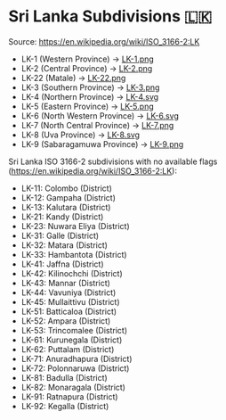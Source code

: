 # Sri Lanka Subdivisions 🇱🇰

Source: https://en.wikipedia.org/wiki/ISO_3166-2:LK

* LK-1 (Western Province) -> [LK-1.png](https://github.com/amckenna41/iso3166-flag-icons/blob/main/iso3166-2-icons/LK/LK-1.png)
* LK-2 (Central Province) -> [LK-2.png](https://github.com/amckenna41/iso3166-flag-icons/blob/main/iso3166-2-icons/LK/LK-2.png)
* LK-22 (Matale) -> [LK-22.png](https://github.com/amckenna41/iso3166-flag-icons/blob/main/iso3166-2-icons/LK/LK-22.png)
* LK-3 (Southern Province) -> [LK-3.png](https://github.com/amckenna41/iso3166-flag-icons/blob/main/iso3166-2-icons/LK/LK-3.png)
* LK-4 (Northern Province) -> [LK-4.svg](https://github.com/amckenna41/iso3166-flag-icons/blob/main/iso3166-2-icons/LK/LK-4.svg)
* LK-5 (Eastern Province) -> [LK-5.png](https://github.com/amckenna41/iso3166-flag-icons/blob/main/iso3166-2-icons/LK/LK-5.png)
* LK-6 (North Western Province) -> [LK-6.svg](https://github.com/amckenna41/iso3166-flag-icons/blob/main/iso3166-2-icons/LK/LK-6.svg)
* LK-7 (North Central Province) -> [LK-7.png](https://github.com/amckenna41/iso3166-flag-icons/blob/main/iso3166-2-icons/LK/LK-7.png)
* LK-8 (Uva Province) -> [LK-8.svg](https://github.com/amckenna41/iso3166-flag-icons/blob/main/iso3166-2-icons/LK/LK-8.svg)
* LK-9 (Sabaragamuwa Province) -> [LK-9.png](https://github.com/amckenna41/iso3166-flag-icons/blob/main/iso3166-2-icons/LK/LK-9.png)

Sri Lanka ISO 3166-2 subdivisions with no available flags (https://en.wikipedia.org/wiki/ISO_3166-2:LK):

* LK-11: Colombo (District)
* LK-12: Gampaha (District)
* LK-13: Kalutara (District)
* LK-21: Kandy (District)
* LK-23: Nuwara Eliya (District)
* LK-31: Galle (District)
* LK-32: Matara (District)
* LK-33: Hambantota (District)
* LK-41: Jaffna (District)
* LK-42: Kilinochchi (District)
* LK-43: Mannar (District)
* LK-44: Vavuniya (District)
* LK-45: Mullaittivu (District)
* LK-51: Batticaloa (District)
* LK-52: Ampara (District)
* LK-53: Trincomalee (District)
* LK-61: Kurunegala (District)
* LK-62: Puttalam (District)
* LK-71: Anuradhapura (District)
* LK-72: Polonnaruwa (District)
* LK-81: Badulla (District)
* LK-82: Monaragala (District)
* LK-91: Ratnapura (District)
* LK-92: Kegalla (District)